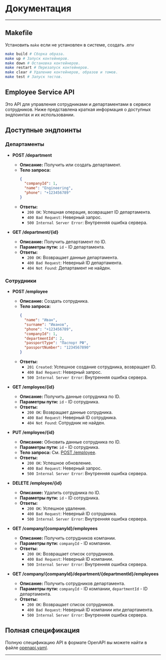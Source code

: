 # Документация
-------------

## Makefile
Установить `make` если не установлен в системе, создать .env

```bash
make build # Сборка образа.
make up # Запуск контейнеров.
make down # Остановка контейнеров.
make restart # Перезапуск контейнеров.
make clear # Удаление контейнеров, образов и томов.
make test # Запуск тестов.
```

## Employee Service API

Это API для управления сотрудниками и департаментами в сервисе сотрудников. Ниже представлена краткая информация о доступных эндпоинтах и их использовании.

## Доступные эндпоинты

### Департаменты

- **POST /department**
  - **Описание:** Получить или создать департамент.
  - **Тело запроса:** 
    ```json
    {
      "companyId": 1,
      "name": "Engineering",
      "phone": "+123456789"
    }
    ```
  - **Ответы:**
    - `200 OK`: Успешная операция, возвращает ID департамента.
    - `400 Bad Request`: Неверный запрос.
    - `500 Internal Server Error`: Внутренняя ошибка сервера.

- **GET /department/{id}**
  - **Описание:** Получить департамент по ID.
  - **Параметры пути:** `id` - ID департамента.
  - **Ответы:**
    - `200 OK`: Возвращает данные департамента.
    - `400 Bad Request`: Неверный ID департамента.
    - `404 Not Found`: Департамент не найден.

### Сотрудники

- **POST /employee**
  - **Описание:** Создать сотрудника.
  - **Тело запроса:** 
    ```json
    {
      "name": "Иван",
      "surname": "Иванов",
      "phone": "+123456789",
      "companyId": 1,
      "departmentId": 2,
      "passportType": "Паспорт РФ",
      "passportNumber": "1234567890"
    }
    ```
  - **Ответы:**
    - `201 Created`: Успешное создание сотрудника, возвращает ID.
    - `400 Bad Request`: Неверный запрос.
    - `500 Internal Server Error`: Внутренняя ошибка сервера.

- **GET /employee/{id}**
  - **Описание:** Получить данные сотрудника по ID.
  - **Параметры пути:** `id` - ID сотрудника.
  - **Ответы:**
    - `200 OK`: Возвращает данные сотрудника.
    - `400 Bad Request`: Неверный ID сотрудника.
    - `404 Not Found`: Сотрудник не найден.

- **PUT /employee/{id}**
  - **Описание:** Обновить данные сотрудника по ID.
  - **Параметры пути:** `id` - ID сотрудника.
  - **Тело запроса:** См. [POST /employee](#post-employee).
  - **Ответы:**
    - `200 OK`: Успешное обновление.
    - `400 Bad Request`: Неверный запрос.
    - `500 Internal Server Error`: Внутренняя ошибка сервера.

- **DELETE /employee/{id}**
  - **Описание:** Удалить сотрудника по ID.
  - **Параметры пути:** `id` - ID сотрудника.
  - **Ответы:**
    - `200 OK`: Успешное удаление.
    - `400 Bad Request`: Неверный ID сотрудника.
    - `500 Internal Server Error`: Внутренняя ошибка сервера.

- **GET /company/{companyId}/employees**
  - **Описание:** Получить сотрудников компании.
  - **Параметры пути:** `companyId` - ID компании.
  - **Ответы:**
    - `200 OK`: Возвращает список сотрудников.
    - `400 Bad Request`: Неверный ID компании.
    - `500 Internal Server Error`: Внутренняя ошибка сервера.

- **GET /company/{companyId}/department/{departmentId}/employees**
  - **Описание:** Получить сотрудников департамента.
  - **Параметры пути:** `companyId` - ID компании, `departmentId` - ID департамента.
  - **Ответы:**
    - `200 OK`: Возвращает список сотрудников.
    - `400 Bad Request`: Неверный ID компании или департамента.
    - `500 Internal Server Error`: Внутренняя ошибка сервера.

## Полная спецификация

Полную спецификацию API в формате OpenAPI вы можете найти в файле [openapi.yaml](docs/openapi.yaml).

---

